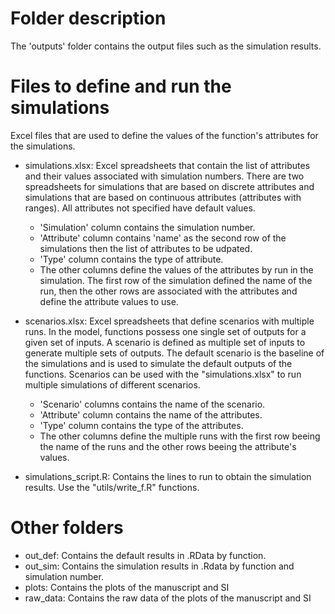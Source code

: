 # Folder description
The 'outputs' folder contains the output files such as the simulation results.

# Files to define and run the simulations
Excel files that are used to define the values of the function's attributes for the simulations.
* simulations.xlsx: Excel spreadsheets that contain the list of attributes and their values associated with simulation numbers. There are two spreadsheets for simulations that are based on discrete attributes and simulations that are based on continuous attributes (attributes with ranges). All attributes not specified have default values.
	* 'Simulation' column contains the simulation number.
	* 'Attribute' column contains 'name' as the second row of the simulations then the list of attributes to be udpated.
	* 'Type' column contains the type of attribute.
	* The other columns define the values of the attributes by run in the simulation. The first row of the simulation defined the name of the run, then the other rows are associated with the attributes and define the attribute values to use.
	
* scenarios.xlsx: Excel spreadsheets that define scenarios with multiple runs. In the model, functions possess one single set of outputs for a given set of inputs. A scenario is defined as multiple set of inputs to generate multiple sets of outputs. The default scenario is the baseline of the simulations and is used to simulate the default outputs of the functions. Scenarios can be used with the "simulations.xlsx" to run multiple simulations of different scenarios.
	* 'Scenario' columns contains the name of the scenario.
	* 'Attribute' column contains the name of the attributes.
	* 'Type' column contains the type of the attributes.
	* The other columns define the multiple runs with the first row beeing the name of the runs and the other rows beeing the attribute's values.

* simulations_script.R: Contains the lines to run to obtain the simulation results. Use the "utils/write_f.R" functions.

# Other folders
* out_def: Contains the default results in .RData by function.
* out_sim: Contains the simulation results in .Rdata by function and simulation number.
* plots: Contains the plots of the manuscript and SI
* raw_data: Contains the raw data of the plots of the manuscript and SI

